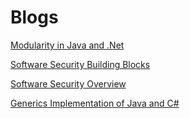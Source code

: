 # Blogs

[Modularity in Java and .Net](modularity-java-dotnet/modularity-java-dotnet.md)

[Software Security Building Blocks](software-security-building-blocks/software-security-building-blocks.md)

[Software Security Overview](software-security-overview/software-security-overview.md)

[Generics Implementation of Java and C#](generics-impl-java-csharp/generics-impl-java-csharp.md)